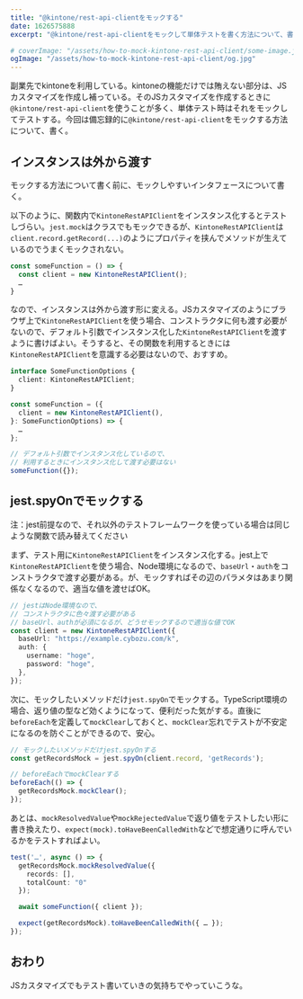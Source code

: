 ```yaml
---
title: "@kintone/rest-api-clientをモックする"
date: 1626575888
excerpt: "@kintone/rest-api-clientをモックして単体テストを書く方法について、書いた"

# coverImage: "/assets/how-to-mock-kintone-rest-api-client/some-image.jpg"
ogImage: "/assets/how-to-mock-kintone-rest-api-client/og.jpg"
---
```


副業先でkintoneを利用している。kintoneの機能だけでは賄えない部分は、JSカスタマイズを作成し補っている。そのJSカスタマイズを作成するときに`@kintone/rest-api-client`を使うことが多く、単体テスト時はそれをモックしてテストする。今回は備忘録的に`@kintone/rest-api-client`をモックする方法について、書く。

## インスタンスは外から渡す

モックする方法について書く前に、モックしやすいインタフェースについて書く。

以下のように、関数内で`KintoneRestAPIClient`をインスタンス化するとテストしづらい。`jest.mock`はクラスでもモックできるが、`KintoneRestAPIClient`は`client.record.getRecord(...)`のようにプロパティを挟んでメソッドが生えているのでうまくモックされない。

```ts
const someFunction = () => {
  const client = new KintoneRestAPIClient();
  …
}
```

なので、インスタンスは外から渡す形に変える。JSカスタマイズのようにブラウザ上で`KintoneRestAPIClient`を使う場合、コンストラクタに何も渡す必要がないので、デフォルト引数でインスタンス化した`KintoneRestAPIClient`を渡すように書けばよい。そうすると、その関数を利用するときには`KintoneRestAPIClient`を意識する必要はないので、おすすめ。

```ts
interface SomeFunctionOptions {
  client: KintoneRestAPIClient;
}

const someFunction = ({
  client = new KintoneRestAPIClient(),
}: SomeFunctionOptions) => {
  …
};

// デフォルト引数でインスタンス化しているので、
// 利用するときにインスタンス化して渡す必要はない
someFunction({});
```

## jest.spyOnでモックする

注：jest前提なので、それ以外のテストフレームワークを使っている場合は同じような関数で読み替えてください

まず、テスト用に`KintoneRestAPIClient`をインスタンス化する。jest上で`KintoneRestAPIClient`を使う場合、Node環境になるので、`baseUrl`・`auth`をコンストラクタで渡す必要がある。が、モックすればその辺のパラメタはあまり関係なくなるので、適当な値を渡せばOK。

```ts
// jestはNode環境なので、
// コンストラクタに色々渡す必要がある
// baseUrl、authが必須になるが、どうせモックするので適当な値でOK
const client = new KintoneRestAPIClient({
  baseUrl: "https://example.cybozu.com/k",
  auth: {
    username: "hoge",
    password: "hoge",
  },
});
```

次に、モックしたいメソッドだけ`jest.spyOn`でモックする。TypeScript環境の場合、返り値の型など効くようになって、便利だった気がする。直後に`beforeEach`を定義して`mockClear`しておくと、`mockClear`忘れでテストが不安定になるのを防ぐことができるので、安心。

```ts
// モックしたいメソッドだけjest.spyOnする
const getRecordsMock = jest.spyOn(client.record, 'getRecords');

// beforeEachでmockClearする
beforeEach(() => {
  getRecordsMock.mockClear();
});
```

あとは、`mockResolvedValue`や`mockRejectedValue`で返り値をテストしたい形に書き換えたり、`expect(mock).toHaveBeenCalledWith`などで想定通りに呼んでいるかをテストすればよい。

```ts
test('…', async () => {
  getRecordsMock.mockResolvedValue({
    records: [],
    totalCount: "0"
  });

  await someFunction({ client });

  expect(getRecordsMock).toHaveBeenCalledWith({ … });
});
```

## おわり

JSカスタマイズでもテスト書いていきの気持ちでやっていこうな。
